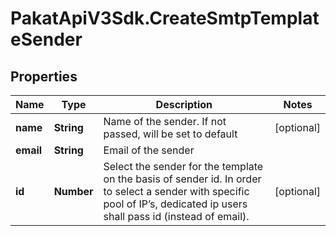 # PakatApiV3Sdk.CreateSmtpTemplateSender

## Properties
Name | Type | Description | Notes
------------ | ------------- | ------------- | -------------
**name** | **String** | Name of the sender. If not passed, will be set to default | [optional] 
**email** | **String** | Email of the sender | 
**id** | **Number** | Select the sender for the template on the basis of sender id. In order to select a sender with specific pool of IP’s, dedicated ip users shall pass id (instead of email). | [optional] 


